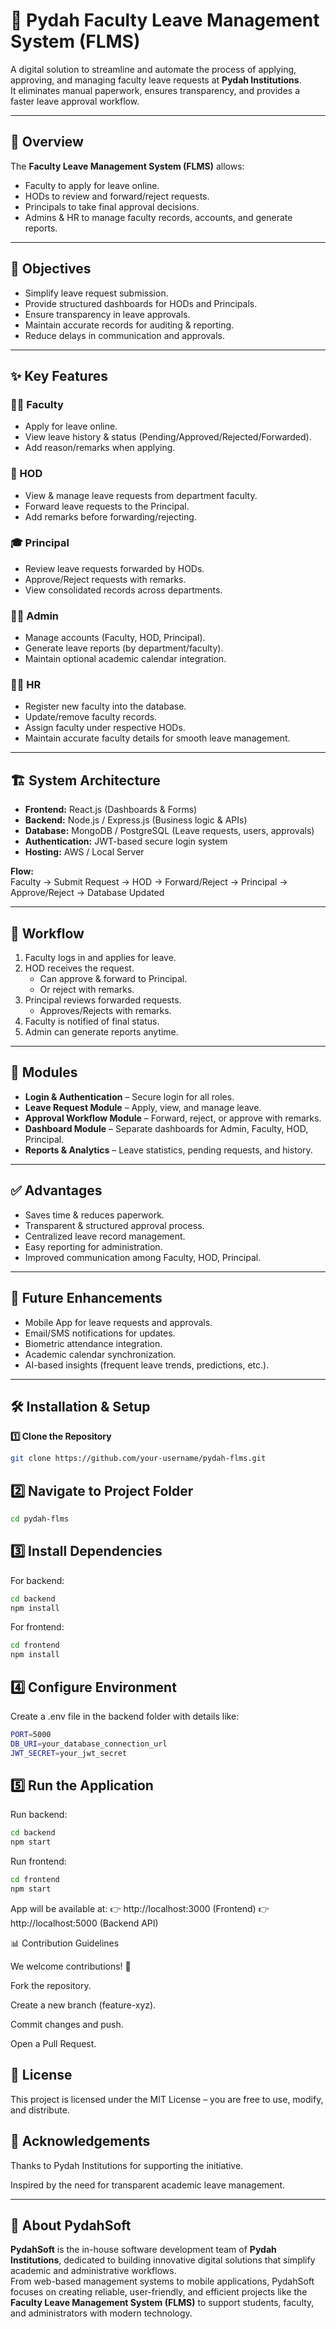 # 📘 Pydah Faculty Leave Management System (FLMS)

A digital solution to streamline and automate the process of applying, approving, and managing faculty leave requests at **Pydah Institutions**.  
It eliminates manual paperwork, ensures transparency, and provides a faster leave approval workflow.

---

## 📖 Overview
The **Faculty Leave Management System (FLMS)** allows:
- Faculty to apply for leave online.  
- HODs to review and forward/reject requests.  
- Principals to take final approval decisions.  
- Admins & HR to manage faculty records, accounts, and generate reports.  

---

## 🎯 Objectives
- Simplify leave request submission.  
- Provide structured dashboards for HODs and Principals.  
- Ensure transparency in leave approvals.  
- Maintain accurate records for auditing & reporting.  
- Reduce delays in communication and approvals.  

---

## ✨ Key Features

### 👨‍🏫 Faculty
- Apply for leave online.  
- View leave history & status (Pending/Approved/Rejected/Forwarded).  
- Add reason/remarks when applying.  

### 🏫 HOD
- View & manage leave requests from department faculty.  
- Forward leave requests to the Principal.  
- Add remarks before forwarding/rejecting.  

### 🎓 Principal
- Review leave requests forwarded by HODs.  
- Approve/Reject requests with remarks.  
- View consolidated records across departments.  

### 👨‍💻 Admin
- Manage accounts (Faculty, HOD, Principal).  
- Generate leave reports (by department/faculty).  
- Maintain optional academic calendar integration.  

### 🧑‍💼 HR
- Register new faculty into the database.  
- Update/remove faculty records.  
- Assign faculty under respective HODs.  
- Maintain accurate faculty details for smooth leave management.  

---

## 🏗️ System Architecture

- **Frontend:** React.js (Dashboards & Forms)  
- **Backend:** Node.js / Express.js (Business logic & APIs)  
- **Database:** MongoDB / PostgreSQL (Leave requests, users, approvals)  
- **Authentication:** JWT-based secure login system  
- **Hosting:** AWS / Local Server  

**Flow:**  
Faculty → Submit Request → HOD → Forward/Reject → Principal → Approve/Reject → Database Updated  

---

## 🔄 Workflow
1. Faculty logs in and applies for leave.  
2. HOD receives the request.  
   - Can approve & forward to Principal.  
   - Or reject with remarks.  
3. Principal reviews forwarded requests.  
   - Approves/Rejects with remarks.  
4. Faculty is notified of final status.  
5. Admin can generate reports anytime.  

---

## 🧩 Modules
- **Login & Authentication** – Secure login for all roles.  
- **Leave Request Module** – Apply, view, and manage leave.  
- **Approval Workflow Module** – Forward, reject, or approve with remarks.  
- **Dashboard Module** – Separate dashboards for Admin, Faculty, HOD, Principal.  
- **Reports & Analytics** – Leave statistics, pending requests, and history.  

---

## ✅ Advantages
- Saves time & reduces paperwork.  
- Transparent & structured approval process.  
- Centralized leave record management.  
- Easy reporting for administration.  
- Improved communication among Faculty, HOD, Principal.  

---

## 🚀 Future Enhancements
- Mobile App for leave requests and approvals.  
- Email/SMS notifications for updates.  
- Biometric attendance integration.  
- Academic calendar synchronization.  
- AI-based insights (frequent leave trends, predictions, etc.).  

---

## 🛠️ Installation & Setup

**1️⃣ Clone the Repository**
```bash
git clone https://github.com/your-username/pydah-flms.git
```
## 2️⃣ Navigate to Project Folder
```bash
cd pydah-flms
```
## 3️⃣ Install Dependencies
For backend:
```bash
cd backend
npm install
```

For frontend:
```bash
cd frontend
npm install
```
## 4️⃣ Configure Environment

Create a .env file in the backend folder with details like:
```bash
PORT=5000
DB_URI=your_database_connection_url
JWT_SECRET=your_jwt_secret
```
## 5️⃣ Run the Application

Run backend:
```bash
cd backend
npm start
```

Run frontend:
```bash
cd frontend
npm start
```

App will be available at:
👉 http://localhost:3000 (Frontend)
👉 http://localhost:5000 (Backend API)

📊 Contribution Guidelines

We welcome contributions! 🚀

Fork the repository.

Create a new branch (feature-xyz).

Commit changes and push.

Open a Pull Request.

## 📜 License

This project is licensed under the MIT License – you are free to use, modify, and distribute.

## 🙌 Acknowledgements

Thanks to Pydah Institutions for supporting the initiative.

Inspired by the need for transparent academic leave management.
________________________________________
## 🏢 About PydahSoft
**PydahSoft** is the in-house software development team of **Pydah Institutions**, dedicated to building innovative digital solutions that simplify academic and administrative workflows.  
From web-based management systems to mobile applications, PydahSoft focuses on creating reliable, user-friendly, and efficient projects like the **Faculty Leave Management System (FLMS)** to support students, faculty, and administrators with modern technology.  

